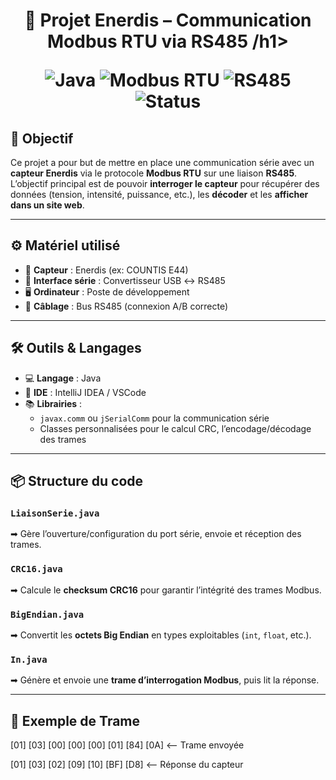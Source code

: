 <h1 align="center">🔌 Projet Enerdis – Communication Modbus RTU via RS485 /h1>


![Java](https://img.shields.io/badge/Java-%23181717.svg?style=for-the-badge&logo=java&logoColor=white)
![Modbus RTU](https://img.shields.io/badge/Modbus%20RTU-Protocol-blue?style=for-the-badge)
![RS485](https://img.shields.io/badge/RS485-Serial-green?style=for-the-badge)
![Status](https://img.shields.io/badge/Status-En%20cours-yellow?style=for-the-badge)


## 🎯 Objectif

Ce projet a pour but de mettre en place une communication série avec un **capteur Enerdis** via le protocole **Modbus RTU** sur une liaison **RS485**.  
L’objectif principal est de pouvoir **interroger le capteur** pour récupérer des données (tension, intensité, puissance, etc.), les **décoder** et les **afficher dans un site web**.

---

## ⚙️ Matériel utilisé

- 🧭 **Capteur** : Enerdis (ex: COUNTIS E44)
- 🔌 **Interface série** : Convertisseur USB ↔ RS485
- 🖥️ **Ordinateur** : Poste de développement
- 🔧 **Câblage** : Bus RS485 (connexion A/B correcte)

---

## 🛠️ Outils & Langages

- 💻 **Langage** : Java  
- 🧠 **IDE** : IntelliJ IDEA / VSCode  
- 📚 **Librairies** :
  - `javax.comm` ou `jSerialComm` pour la communication série
  - Classes personnalisées pour le calcul CRC, l’encodage/décodage des trames

---

## 📦 Structure du code

### `LiaisonSerie.java`
➡ Gère l’ouverture/configuration du port série, envoie et réception des trames.

### `CRC16.java`
➡ Calcule le **checksum CRC16** pour garantir l’intégrité des trames Modbus.

### `BigEndian.java`
➡ Convertit les **octets Big Endian** en types exploitables (`int`, `float`, etc.).

### `In.java`
➡ Génère et envoie une **trame d’interrogation Modbus**, puis lit la réponse.

---

## 🔁 Exemple de Trame

[01] [03] [00] [00] [00] [01] [84] [0A]   <-- Trame envoyée

[01] [03] [02] [09] [10] [BF] [D8]  <-- Réponse du capteur
